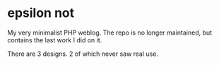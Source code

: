 # epsilon not

My very minimalist PHP weblog. The repo is no longer maintained, but contains 
the last work I did on it. 

There are 3 designs. 2 of which never saw real use. 